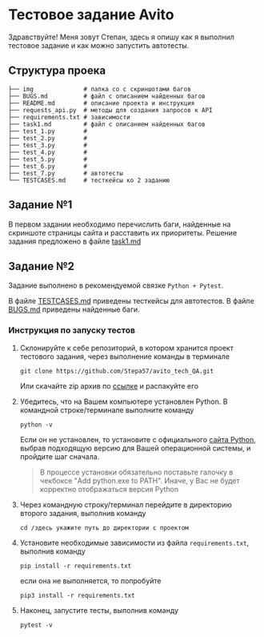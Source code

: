# Тестовое задание Avito

Здравствуйте! Меня зовут Степан, здесь я опишу как я выполнил тестовое задание и как можно запустить автотесты.

## Структура проека

```
├── img              # папка со с скриншотами багов
├── BUGS.md          # файл с описанием найденных багов
├── README.md        # описание проекта и инструкция 
├── requests_api.py  # методы для создания запросов к API
├── requirements.txt # зависимости
├── task1.md         # файл с описанием найденных багов
├── test_1.py        # 
├── test_2.py        #
├── test_3.py        #
├── test_4.py        #
├── test_5.py        #
├── test_6.py        #
├── test_7.py        # автотесты
└── TESTCASES.md     # тесткейсы ко 2 заданию
```

## Задание №1
В первом задании необходимо перечислить баги, найденные на скриншоте страницы сайта и расставить их приоритеты. Решение задания предложено в файле [task1.md](./task1.md)

## Задание №2

Задание выполнено в рекомендуемой связке `Python + Pytest`.  

В файле [TESTCASES.md](./TESTCASES.md) приведены тесткейсы для автотестов. В файле [BUGS.md](./BUGS.md) приведены найденные баги.

### Инструкция по запуску тестов
1. Склонируйте к себе репозиторий, в котором хранится проект тестового задания, через выполнение команды в терминале
    ```
    git clone https://github.com/Stepa57/avito_tech_QA.git
    ```
    Или скачайте zip архив по [ссылке](https://github.com/Stepa57/avito_tech_QA/archive/refs/heads/main.zip) и распакуйте его


2. Убедитесь, что на Вашем компьютере установлен Python. В командной строке/терминале выполните команду
    ```
    python -v
    ```  

    Если он не установлен, то установите с официального [сайта Python](https://www.python.org/downloads/), выбрав подходящую версию для Вашей операционной системы, и пройдите шаг сначала.  
    >В процессе установки обязательно поставьте галочку в чекбоксе "Add python.exe to PATH". Иначе, у Вас не будет корректно отображаться версия Python


3. Через командную строку/терминал перейдите в директорию второго задания, выполнив команду
   ```
   cd /здесь укажите путь до директории с проектом
   ```


4. Установите необходимые зависимости из файла `requirements.txt`, выполнив команду  
   ```
   pip install -r requirements.txt
   ```
   если она не выполняется, то попробуйте
   ```
   pip3 install -r requirements.txt
   ```

5. Наконец, запустите тесты, выполнив команду  
   ```
   pytest -v
   ```
